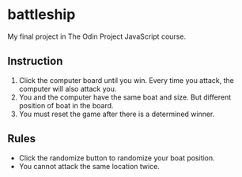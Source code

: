# battleship
My final project in The Odin Project JavaScript course.

## Instruction

1. Click the computer board until you win. Every time you attack, the computer will also attack you.
2. You and the computer have the same boat and size. But different position of boat in the board.
3. You must reset the game after there is a determined winner.

## Rules
- Click the randomize button to randomize your boat position.
- You cannot attack the same location twice.

  
